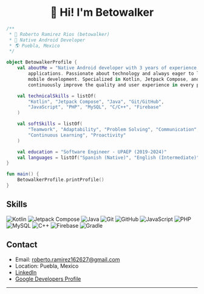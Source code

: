 <div align="center"> <h1>👋 Hi! I'm Betowalker</h1> </div> 

```kotlin
/**
 * 👤 Roberto Ramirez Rios (betowalker)
 * 📱 Native Android Developer
 * 🌎 Puebla, Mexico
 */

object BetowalkerProfile {
    val aboutMe = "Native Android developer with 3 years of experience building innovative and high-performing mobile
        applications. Passionate about technology and always eager to learn new tools, frameworks, and trends in
        mobile development. Specialized in Kotlin, Jetpack Compose, and modern architectures, I strive to
        continuously improve the quality and user experience in every project.".trimIndent()

    val technicalSkills = listOf(
        "Kotlin", "Jetpack Compose", "Java", "Git/GitHub",
        "JavaScript", "PHP", "MySQL", "C/C++", "Firebase"
    )

    val softSkills = listOf(
        "Teamwork", "Adaptability", "Problem Solving", "Communication",
        "Continuous Learning", "Proactivity"
    )

    val education = "Software Engineer - UPAEP (2019-2024)"
    val languages = listOf("Spanish (Native)", "English (Intermediate)")
}

fun main() {
    BetowalkerProfile.printProfile()
}
```
##  Skills

![Kotlin](https://img.shields.io/badge/kotlin-%237F52FF.svg?style=for-the-badge&logo=kotlin&logoColor=white) ![Jetpack Compose](https://img.shields.io/badge/Compose-jetpack?style=for-the-badge&logo=Jetpack%20compose&color=f5f5f5) ![Java](https://img.shields.io/badge/java-%23323330.svg?style=for-the-badge&logo=openjdk&logoColor=white) ![Git](https://img.shields.io/badge/git-%23F05033.svg?style=for-the-badge&logo=git&logoColor=white) ![GitHub](https://img.shields.io/badge/github-%23121011.svg?style=for-the-badge&logo=github&logoColor=white) ![JavaScript](https://img.shields.io/badge/javascript-%23323330.svg?style=for-the-badge&logo=javascript&logoColor=%23F7DF1E) ![PHP](https://img.shields.io/badge/php-%23777BB4.svg?style=for-the-badge&logo=php&logoColor=white) ![MySQL](https://img.shields.io/badge/mysql-4479A1.svg?style=for-the-badge&logo=mysql&logoColor=white) ![C++](https://img.shields.io/badge/c/c++-%2300599C.svg?style=for-the-badge&logo=c%2B%2B&logoColor=white) ![Firebase](https://img.shields.io/badge/firebase-a08021?style=for-the-badge&logo=firebase&logoColor=BA478F) ![Gradle](https://img.shields.io/badge/Gradle-02303A.svg?style=for-the-badge&logo=Gradle&logoColor=white)

## Contact

- Email: roberto.ramirez162627@gmail.com
- Location: Puebla, Mexico
- [LinkedIn](https://www.linkedin.com/in/roberto-ramirez-rios-033825238/)
- [Google Developers Profile](https://developers.google.com/profile/u/betowalker?authuser=1&hl=es-419)

---
